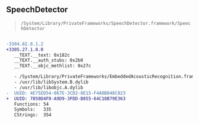 ## SpeechDetector

> `/System/Library/PrivateFrameworks/SpeechDetector.framework/SpeechDetector`

```diff

-3304.82.8.1.2
+3305.27.1.0.0
   __TEXT.__text: 0x182c
   __TEXT.__auth_stubs: 0x2b0
   __TEXT.__objc_methlist: 0x27c

   - /System/Library/PrivateFrameworks/EmbeddedAcousticRecognition.framework/EmbeddedAcousticRecognition
   - /usr/lib/libSystem.B.dylib
   - /usr/lib/libobjc.A.dylib
-  UUID: 4E75ED54-067E-3CD2-8E15-F4A0B048C823
+  UUID: 7850D4F8-A9D9-3FDD-B855-64C18B79E363
   Functions: 54
   Symbols:   335
   CStrings:  354

```

